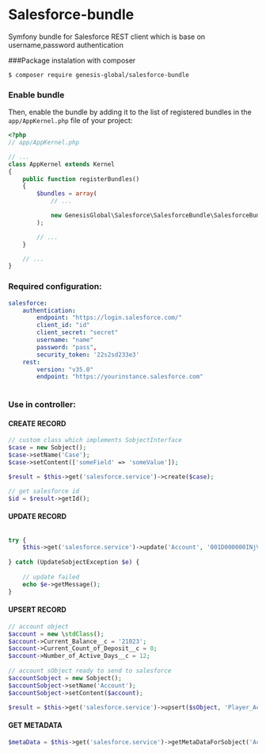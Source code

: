 # Salesforce-bundle
Symfony bundle for Salesforce REST client which is base on username,password authentication

###Package instalation with composer

```console
$ composer require genesis-global/salesforce-bundle
```


### Enable bundle

Then, enable the bundle by adding it to the list of registered bundles
in the `app/AppKernel.php` file of your project:

```php
<?php
// app/AppKernel.php

// ...
class AppKernel extends Kernel
{
    public function registerBundles()
    {
        $bundles = array(
            // ...

            new GenesisGlobal\Salesforce\SalesforceBundle\SalesforceBundle(),
        );

        // ...
    }

    // ...
}
```

### Required configuration:
```yaml
salesforce:
    authentication:
        endpoint: "https://login.salesforce.com/"
        client_id: "id"
        client_secret: "secret"
        username: "name"
        password: "pass",
        security_token: '22s2sd233e3'
    rest:
        version: "v35.0"
        endpoint: "https://yourinstance.salesforce.com"
        
```

### Use in controller:

#### CREATE RECORD
```php
// custom class which implements SobjectInterface
$case = new Sobject();
$case->setName('Case');
$case->setContent(['someField' => 'someValue']);

$result = $this->get('salesforce.service')->create($case);  

// get salesforce id
$id = $result->getId();
```

#### UPDATE RECORD
```php

try {
    $this->get('salesforce.service')->update('Account', '001D000000INjVe', [ 'someField' => 'someValue' ]);
    
} catch (UpdateSobjectException $e) {
    
    // update failed
    echo $e->getMessage();
}
```

#### UPSERT RECORD
```php
// account object
$account = new \stdClass();
$account->Current_Balance__c = '21023';
$account->Current_Count_of_Deposit__c = 0;
$account->Number_of_Active_Days__c = 12;
 
// account sObject ready to send to salesforce
$accountSobject = new Sobject();
$accountSobject->setName('Account');
$accountSobject->setContent($account);

$result = $this->get('salesforce.service')->upsert($sObject, 'Player_Account__c', '123132');
```
#### GET METADATA 

```php
$metaData = $this->get('salesforce.service')->getMetaDataForSobject('Account');

```
